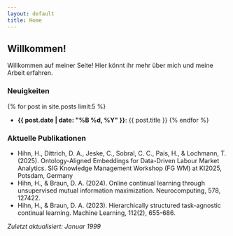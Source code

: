 ```yaml
---
layout: default
title: Home
---
```


## Willkommen!
Willkommen auf meiner Seite! Hier könnt ihr mehr über mich und meine Arbeit erfahren. 

### Neuigkeiten

{% for post in site.posts limit:5 %}
- **{{ post.date | date: "%B %d, %Y" }}**: {{ post.title }}
  {% endfor %}

### Aktuelle Publikationen

* Hihn, H., Dittrich, D. A., Jeske, C., Sobral, C. C., Pais, H., & Lochmann, T. (2025). Ontology-Aligned Embeddings for Data-Driven Labour Market Analytics. SIG Knowledge Management Workshop (FG WM) at KI2025, Potsdam, Germany
* Hihn, H., & Braun, D. A. (2024). Online continual learning through unsupervised mutual information maximization. Neurocomputing, 578, 127422.
* Hihn, H., & Braun, D. A. (2023). Hierarchically structured task-agnostic continual learning. Machine Learning, 112(2), 655-686.

*Zuletzt aktualisiert: Januar 1999*